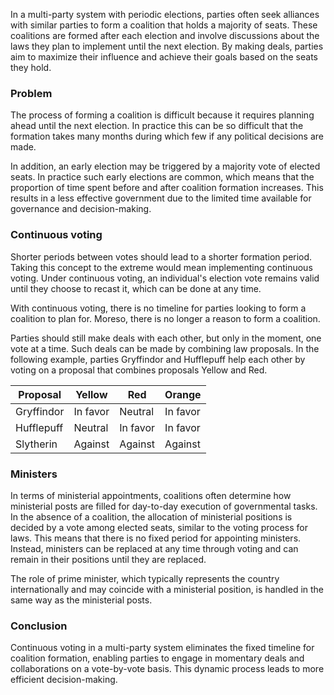 In a multi-party system with periodic elections, parties often seek alliances with similar parties to form a coalition that holds a majority of seats. These coalitions are formed after each election and involve discussions about the laws they plan to implement until the next election. By making deals, parties aim to maximize their influence and achieve their goals based on the seats they hold.

### Problem
The process of forming a coalition is difficult because it requires planning ahead until the next election. In practice this can be so difficult that the formation takes many months during which few if any political decisions are made.

In addition, an early election may be triggered by a majority vote of elected seats. In practice such early elections are common, which means that the proportion of time spent before and after coalition formation increases. This results in a less effective government due to the limited time available for governance and decision-making.

### Continuous voting
Shorter periods between votes should lead to a shorter formation period. Taking this concept to the extreme would mean implementing continuous voting. Under continuous voting, an individual's election vote remains valid until they choose to recast it, which can be done at any time.

With continuous voting, there is no timeline for parties looking to form a coalition to plan for. Moreso, there is no longer a reason to form a coalition. 

Parties should still make deals with each other, but only in the moment, one vote at a time. Such deals can be made by combining law proposals. In the following example, parties Gryffindor and Hufflepuff help each other by voting on a proposal that combines proposals Yellow and Red.

| Proposal | Yellow           | Red           | Orange |
| -----------------|-------------|-------------| -------- |
| Gryffindor               | In favor    | Neutral     | In favor |
| Hufflepuff                | Neutral     | In favor    | In favor |
| Slytherin                | Against     | Against     | Against  |

### Ministers
In terms of ministerial appointments, coalitions often determine how ministerial posts are filled for day-to-day execution of governmental tasks. In the absence of a coalition, the allocation of ministerial positions is decided by a vote among elected seats, similar to the voting process for laws. This means that there is no fixed period for appointing ministers. Instead, ministers can be replaced at any time through voting and can remain in their positions until they are replaced.

The role of prime minister, which typically represents the country internationally and may coincide with a ministerial position, is handled in the same way as the ministerial posts.

### Conclusion
Continuous voting in a multi-party system eliminates the fixed timeline for coalition formation, enabling parties to engage in momentary deals and collaborations on a vote-by-vote basis. This dynamic process leads to more efficient decision-making.
